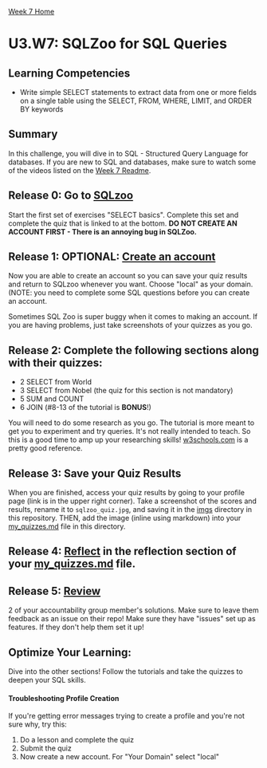 [Week 7 Home](../)

# U3.W7: SQLZoo for SQL Queries

## Learning Competencies
- Write simple SELECT statements to extract data from one or more fields on a single table using the SELECT, FROM, WHERE, LIMIT, and ORDER BY keywords


## Summary
In this challenge, you will dive in to SQL - Structured Query Language for databases.  If you are new to SQL and databases, make sure to watch some of the videos listed on the [Week 7 Readme](../readme.md).

## Release 0: Go to [SQLzoo](http://sqlzoo.net/wiki/Main_Page)
Start the first set of exercises "SELECT basics".  Complete this set and complete the quiz that is linked to at the bottom. **DO NOT CREATE AN ACCOUNT FIRST - There is an annoying bug in SQLZoo.**


## Release 1: OPTIONAL: [Create an account](http://sqlzoo.net/w/index.php?title=Special:UserLogin&returnto=Main+Page&type=signup)
Now you are able to create an account so you can save your quiz results and return to SQLzoo whenever you want.  Choose "local" as your domain.  (NOTE: you need to complete some SQL questions before you can create an account.  

Sometimes SQL Zoo is super buggy when it comes to making an account. If you are having problems, just take screenshots of your quizzes as you go. 

## Release 2: Complete the following sections along with their quizzes:  

* 2 SELECT from World
* 3 SELECT from Nobel (the quiz for this section is not mandatory)
* 5 SUM and COUNT
* 6 JOIN (#8-13 of the tutorial is **BONUS**!)

You will need to do some research as you go. The tutorial is more meant to get you to experiment and try queries. It's not really intended to teach. So this is a good time to amp up your researching skills! [w3schools.com](http://www.w3schools.com/sql/default.asp) is a pretty good reference.

## Release 3: Save your Quiz Results
When you are finished, access your quiz results by going to your profile page (link is in the upper right corner). Take a screenshot of the scores and results, rename it to `sqlzoo_quiz.jpg`, and saving it in the [imgs](../imgs) directory in this repository. THEN, add the image (inline using markdown) into your [my_quizzes.md](my_quizzes.md) file in this directory. 

## Release 4: [Reflect](https://github.com/Devbootcamp/phase_0_handbook/blob/master/coding_references/reflection_guidelines.md) in the reflection section of your [my_quizzes.md](my_quizzes.md) file. 

## Release 5: [Review](https://github.com/Devbootcamp/phase_0_handbook/blob/master/coding_references/review.md) 
2 of your accountability group member's solutions. Make sure to leave them feedback as an issue on their repo! Make sure they have "issues" set up as features. If they don't help them set it up! 

## Optimize Your Learning: 
Dive into the other sections!  Follow the tutorials and take the quizzes to deepen your SQL skills.


#### Troubleshooting Profile Creation
If you're getting error messages trying to create a profile and you're not sure why, try this:
1. Do a lesson and complete the quiz
2. Submit the quiz
3. Now create a new account. For "Your Domain" select "local"﻿


